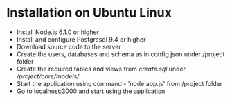 # Installation on Ubuntu Linux

* Install Node.js 6.1.0 or higher
* Install and configure Postgresql 9.4 or higher
* Download source code to the server
* Create the users, databases and schema as in config.json under /project folder
* Create the required tables and views from *create.sql* under */project/core/models/*
* Start the application using command - 'node app.js' from /project folder
* Go to localhost:3000 and start using the application
